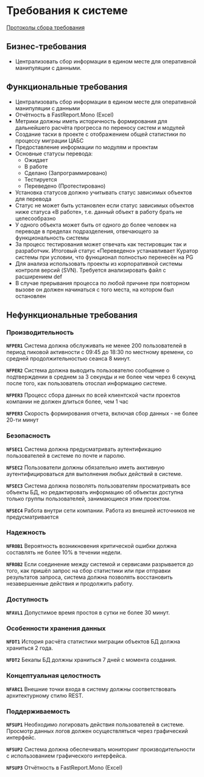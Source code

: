 # Требования к системе

[Протоколы сбора требования](interviews.md)

## Бизнес-требования

- Централизовать сбор информации в едином месте для оперативной манипуляции с данными.

## Функциональные требования
 - Централизовать сбор информации в едином месте для оперативной манипуляции с данными
 - Отчётность в FastReport.Mono (Excel)
 - Метрики должны иметь историчность формирования для дальнейшего расчёта прогресса по переносу систем и модулей
 - Создание таски в проекте с отображением общей статистики по процессу миграции ЦАБС
 - Предоставление информации по модулям и проектам
 - Основные статусы перевода:
    - Ожидает
    - В работе
    - Сделано (Запрограммировано)
    - Тестируется
    - Переведено (Протестировано)
 - Установка статусов должно учитывать статус зависимых объектов для перевода
 - Статус не может быть установлен если статус зависимых объектов ниже статуса «В работе», т.е. данный объект в работу брать не целесообразно
 - У одного объекта может быть от одного до более человек на переводе в пределах подразделения, отвечающего за функциональность системы
 - За процесс тестирования может отвечать как тестировщик так и разработчик. Итоговый статус «Переведено» устанавливает Куратор системы при условии, что функционал полностью перенесён на PG
 - Для анализа использовать проекты из корпоративной системы контроля версий (SVN). Требуется анализировать файл с расширением def
 - В случае прерывания процесса по любой причине при повторном вызове он должен начинаться с того места, на котором был остановлен

## Нефункциональные требования

### Производительность

**`NFPER1`** Система должна обслуживать не менее 200 пользователей в период пиковой активности с 09:45 до 18:30 по местному времени, со средней продолжительностью сеанса 8 минут.    

**`NFPER2`** Система должна выводить пользователю сообщение о подтверждении в среднем за 3 секунды и не более чем через 6 секунд после того, как пользователь отослал информацию системе.  

**`NFPER3`** Процесс сбора данных по всей клиентской части проектов компании не должен длиться более, чем 1 час

**`NFPER3`** Скорость формирования отчета, включая сбор данных - не более 20-ти минут

### Безопасность

**`NFSEC1`** Система должна предусматривать аутентификацию пользователей в системе по почте и паролю.  

**`NFSEC2`** Пользователи должны обязательно иметь акктивную аутентифицироваться для выполнения любых действий в системе.

**`NFSEC3`** Система должна позволять пользователям просматривать все объекты БД, но редактировать информацию об объектах доступна только группы пользователей, занимающиеся этим проектом.

**`NFSEC4`** Работа внутри сети компании. Работа из внешней источников не предусматривается

### Надежность

**`NFROB1`** Вероятность возникновения критической ошибки должна составлять не более 10% в течении недели.  

**`NFROB2`** Если соединение между системой и сервисами разрывается до того, как пришёл запрос на сбор статистики или при отправки результатов запроса, система должна позволять восстановить незавершенные действия и продолжить работу.

### Доступность

**`NFAVL1`** Допустимое время простоя в сутки не более 30 минут.

### Особенности хранения данных 

**`NFDT1`** История расчёта статистики миграции объектов БД должна храниться 2 года.  

**`NFDT2`** Бекапы БД должны храниться 7 дней с момента создания.

### Концептуальная целостность

**`NFARC1`** Внешние точки входа в систему должны соответствовать архитектурному стилю REST.  

### Поддерживаемость

**`NFSUP1`** Необходимо логировать действия пользователей в системе. Просмотр данных логов должен осуществляться через графический интерфейс. 

**`NFSUP2`** Система должна обеспечивать мониторинг производительности с использованием графического интерфейса.

**`NFSUP3`** Отчётность в FastReport.Mono (Excel)